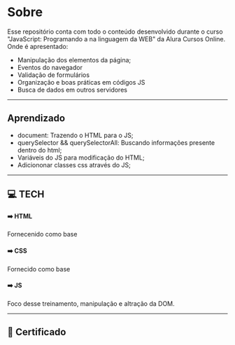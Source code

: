 # Sobre

Esse repositório conta com todo o conteúdo desenvolvido durante o curso "JavaScript: Programando a na linguagem da WEB" da Alura Cursos Online. Onde é apresentado:

- Manipulação dos elementos da página;
- Eventos do navegador
- Validação de formulários
- Organização e boas práticas em códigos JS
- Busca de dados em outros servidores

---

## Aprendizado

- document: Trazendo o HTML para o JS;
- querySelector && querySelectorAll: Buscando informações presente dentro do html;
- Variáveis do JS para modificação do HTML;
- Adiciononar classes css através do JS;

---

## :computer: TECH

#### :arrow_right: HTML

Fornecenido como base

#### :arrow_right: CSS

Fornecido como base

#### :arrow_right: JS

Foco desse treinamento, manipulação e altração da DOM.

---

## :bookmark_tabs: Certificado
